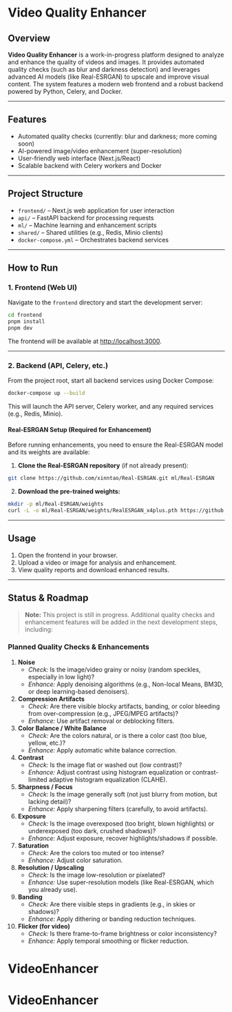 # Video Quality Enhancer

## Overview

**Video Quality Enhancer** is a work-in-progress platform designed to analyze and enhance the quality of videos and images. It provides automated quality checks (such as blur and darkness detection) and leverages advanced AI models (like Real-ESRGAN) to upscale and improve visual content. The system features a modern web frontend and a robust backend powered by Python, Celery, and Docker.

---

## Features

- Automated quality checks (currently: blur and darkness; more coming soon)
- AI-powered image/video enhancement (super-resolution)
- User-friendly web interface (Next.js/React)
- Scalable backend with Celery workers and Docker

---

## Project Structure

- `frontend/` – Next.js web application for user interaction
- `api/` – FastAPI backend for processing requests
- `ml/` – Machine learning and enhancement scripts
- `shared/` – Shared utilities (e.g., Redis, Minio clients)
- `docker-compose.yml` – Orchestrates backend services

---

## How to Run

### 1. Frontend (Web UI)

Navigate to the `frontend` directory and start the development server:

```bash
cd frontend
pnpm install
pnpm dev
```

The frontend will be available at [http://localhost:3000](http://localhost:3000).

---

### 2. Backend (API, Celery, etc.)

From the project root, start all backend services using Docker Compose:

```bash
docker-compose up --build
```

This will launch the API server, Celery worker, and any required services (e.g., Redis, Minio).

#### Real-ESRGAN Setup (Required for Enhancement)

Before running enhancements, you need to ensure the Real-ESRGAN model and its weights are available:

1. **Clone the Real-ESRGAN repository** (if not already present):

```bash
git clone https://github.com/xinntao/Real-ESRGAN.git ml/Real-ESRGAN
```

2. **Download the pre-trained weights:**

```bash
mkdir -p ml/Real-ESRGAN/weights
curl -L -o ml/Real-ESRGAN/weights/RealESRGAN_x4plus.pth https://github.com/xinntao/Real-ESRGAN/releases/download/v0.1.0/RealESRGAN_x2plus.pth
```

---

## Usage

1. Open the frontend in your browser.
2. Upload a video or image for analysis and enhancement.
3. View quality reports and download enhanced results.

---

## Status & Roadmap

> **Note:** This project is still in progress. Additional quality checks and enhancement features will be added in the next development steps, including:

### Planned Quality Checks & Enhancements

1. **Noise**
   - _Check:_ Is the image/video grainy or noisy (random speckles, especially in low light)?
   - _Enhance:_ Apply denoising algorithms (e.g., Non-local Means, BM3D, or deep learning-based denoisers).
2. **Compression Artifacts**
   - _Check:_ Are there visible blocky artifacts, banding, or color bleeding from over-compression (e.g., JPEG/MPEG artifacts)?
   - _Enhance:_ Use artifact removal or deblocking filters.
3. **Color Balance / White Balance**
   - _Check:_ Are the colors natural, or is there a color cast (too blue, yellow, etc.)?
   - _Enhance:_ Apply automatic white balance correction.
4. **Contrast**
   - _Check:_ Is the image flat or washed out (low contrast)?
   - _Enhance:_ Adjust contrast using histogram equalization or contrast-limited adaptive histogram equalization (CLAHE).
5. **Sharpness / Focus**
   - _Check:_ Is the image generally soft (not just blurry from motion, but lacking detail)?
   - _Enhance:_ Apply sharpening filters (carefully, to avoid artifacts).
6. **Exposure**
   - _Check:_ Is the image overexposed (too bright, blown highlights) or underexposed (too dark, crushed shadows)?
   - _Enhance:_ Adjust exposure, recover highlights/shadows if possible.
7. **Saturation**
   - _Check:_ Are the colors too muted or too intense?
   - _Enhance:_ Adjust color saturation.
8. **Resolution / Upscaling**
   - _Check:_ Is the image low-resolution or pixelated?
   - _Enhance:_ Use super-resolution models (like Real-ESRGAN, which you already use).
9. **Banding**
   - _Check:_ Are there visible steps in gradients (e.g., in skies or shadows)?
   - _Enhance:_ Apply dithering or banding reduction techniques.
10. **Flicker (for video)**
    - _Check:_ Is there frame-to-frame brightness or color inconsistency?
    - _Enhance:_ Apply temporal smoothing or flicker reduction.

# VideoEnhancer

# VideoEnhancer
